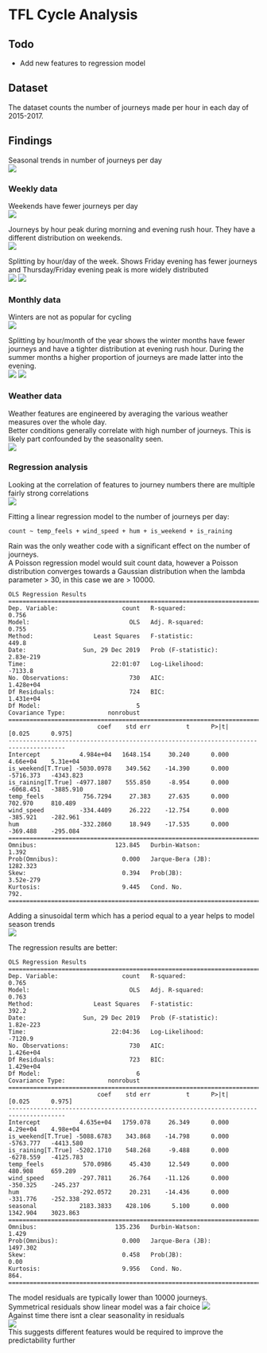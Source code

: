 # TFL Cycle Analysis

## Todo
* Add new features to regression model

## Dataset
The dataset counts the number of journeys made per hour in each day of 2015-2017.  
## Findings
Seasonal trends in number of journeys per day  
![](images/against_time.png)

### Weekly data
Weekends have fewer journeys per day  
![](images/journeys_per_week.png)

Journeys by hour peak during morning and evening rush hour. They have a different distribution on weekends.  
![](images/journeys_per_hour_boxplot.png)

Splitting by hour/day of the week. Shows Friday evening has fewer journeys and Thursday/Friday evening peak is more widely distributed  
![](images/journeys_per_hour_week.png) ![](images/journeys_per_hour_week_prop.png)

### Monthly data
Winters are not as popular for cycling  
![](images/journeys_per_month.png)

Splitting by hour/month of the year shows the winter months have fewer journeys and have a tighter distribution at evening rush hour. During the summer months a higher proportion of journeys are made latter into the evening.  
![](images/journeys_per_hour_month.png) ![](images/journeys_per_hour_month_prop.png)

### Weather data
Weather features are engineered by averaging the various weather measures over the whole day.  
Better conditions generally correlate with high number of journeys. This is likely part confounded by the seasonality seen.  
![](images/weather_codes.png)

### Regression analysis
Looking at the correlation of features to journey numbers there are multiple fairly strong correlations  
![](images/pairplot.png)

Fitting a linear regression model to the number of journeys per day:  
```
count ~ temp_feels + wind_speed + hum + is_weekend + is_raining
```
Rain was the only weather code with a significant effect on the number of journeys.  
A Poisson regression model would suit count data, however a Poisson distribution converges towards a Gaussian distribution when the lambda parameter > 30, in this case we are > 10000.  

```
OLS Regression Results                            
==============================================================================
Dep. Variable:                  count   R-squared:                       0.756
Model:                            OLS   Adj. R-squared:                  0.755
Method:                 Least Squares   F-statistic:                     449.8
Date:                Sun, 29 Dec 2019   Prob (F-statistic):          2.83e-219
Time:                        22:01:07   Log-Likelihood:                -7133.8
No. Observations:                 730   AIC:                         1.428e+04
Df Residuals:                     724   BIC:                         1.431e+04
Df Model:                           5                                         
Covariance Type:            nonrobust                                         
======================================================================================
                         coef    std err          t      P>|t|      [0.025      0.975]
--------------------------------------------------------------------------------------
Intercept           4.984e+04   1648.154     30.240      0.000    4.66e+04    5.31e+04
is_weekend[T.True] -5030.0978    349.562    -14.390      0.000   -5716.373   -4343.823
is_raining[T.True] -4977.1807    555.850     -8.954      0.000   -6068.451   -3885.910
temp_feels           756.7294     27.383     27.635      0.000     702.970     810.489
wind_speed          -334.4409     26.222    -12.754      0.000    -385.921    -282.961
hum                 -332.2860     18.949    -17.535      0.000    -369.488    -295.084
==============================================================================
Omnibus:                      123.845   Durbin-Watson:                   1.392
Prob(Omnibus):                  0.000   Jarque-Bera (JB):             1282.323
Skew:                           0.394   Prob(JB):                    3.52e-279
Kurtosis:                       9.445   Cond. No.                         792.
==============================================================================
```

Adding a sinusoidal term which has a period equal to a year helps to model season trends  
![](images/seasonal_feature.png)  

The regression results are better:
```
OLS Regression Results                            
==============================================================================
Dep. Variable:                  count   R-squared:                       0.765
Model:                            OLS   Adj. R-squared:                  0.763
Method:                 Least Squares   F-statistic:                     392.2
Date:                Sun, 29 Dec 2019   Prob (F-statistic):          1.82e-223
Time:                        22:04:36   Log-Likelihood:                -7120.9
No. Observations:                 730   AIC:                         1.426e+04
Df Residuals:                     723   BIC:                         1.429e+04
Df Model:                           6                                         
Covariance Type:            nonrobust                                         
======================================================================================
                         coef    std err          t      P>|t|      [0.025      0.975]
--------------------------------------------------------------------------------------
Intercept           4.635e+04   1759.078     26.349      0.000    4.29e+04    4.98e+04
is_weekend[T.True] -5088.6783    343.868    -14.798      0.000   -5763.777   -4413.580
is_raining[T.True] -5202.1710    548.268     -9.488      0.000   -6278.559   -4125.783
temp_feels           570.0986     45.430     12.549      0.000     480.908     659.289
wind_speed          -297.7811     26.764    -11.126      0.000    -350.325    -245.237
hum                 -292.0572     20.231    -14.436      0.000    -331.776    -252.338
seasonal            2183.3833    428.106      5.100      0.000    1342.904    3023.863
==============================================================================
Omnibus:                      135.236   Durbin-Watson:                   1.429
Prob(Omnibus):                  0.000   Jarque-Bera (JB):             1497.302
Skew:                           0.458   Prob(JB):                         0.00
Kurtosis:                       9.956   Cond. No.                         864.
==============================================================================
```
The model residuals are typically lower than 10000 journeys.  
Symmetrical residuals show linear model was a fair choice 
![](images/resid_hist.png)  
Against time there isnt a clear seasonality in residuals  
![](images/resid.png)  
This suggests different features would be required to improve the predictability further